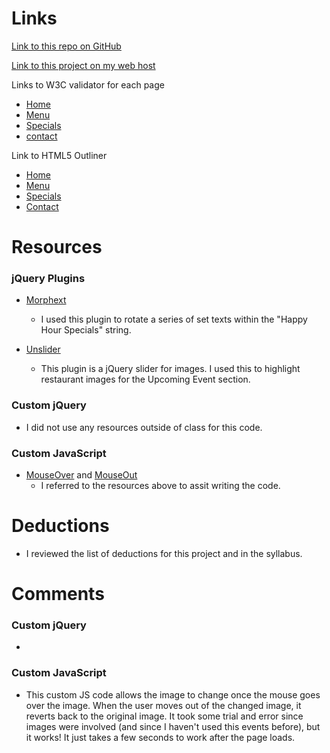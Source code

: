 

# Links

[Link to this repo on GitHub](https://github.com/acheng742/project_final3_cheng_amanda.git)

[Link to this project on my web host](http://acheeeeng.com/project_final3_cheng_amanda/)

Links to W3C validator for each page

- [Home](https://validator.w3.org/nu/?doc=http%3A%2F%2Facheeeeng.com%2Fproject_final3_cheng_amanda%2Findex.html)
- [Menu](https://validator.w3.org/nu/?doc=http%3A%2F%2Facheeeeng.com%2Fproject_final3_cheng_amanda%2Fmenu.html)
- [Specials](https://validator.w3.org/nu/?doc=http%3A%2F%2Facheeeeng.com%2Fproject_final3_cheng_amanda%2Fspecials.html)
- [contact](https://validator.w3.org/nu/?doc=http%3A%2F%2Facheeeeng.com%2Fproject_final3_cheng_amanda%2Fcontact.html)


Link to HTML5 Outliner

- [Home](https://gsnedders.html5.org/outliner/process.py?url=http%3A%2F%2Facheeeeng.com%2Fproject_final3_cheng_amanda%2Findex.html)
- [Menu](https://gsnedders.html5.org/outliner/process.py?url=http%3A%2F%2Facheeeeng.com%2Fproject_final3_cheng_amanda%2Fmenu.html)
- [Specials](https://gsnedders.html5.org/outliner/process.py?url=http%3A%2F%2Facheeeeng.com%2Fproject_final3_cheng_amanda%2Fspecials.html)
- [Contact](https://gsnedders.html5.org/outliner/process.py?url=http%3A%2F%2Facheeeeng.com%2Fproject_final3_cheng_amanda%2Fcontact.html)

# Resources

### jQuery Plugins

- [Morphext](http://morphext.fyianlai.com/)
	- I used this plugin to rotate a series of set texts within the "Happy Hour Specials" string. 

- [Unslider](http://unslider.com/)
	- This plugin is a jQuery slider for images. I used this to highlight restaurant images for the Upcoming Event section.

### Custom jQuery

- I did not use any resources outside of class for this code. 

### Custom JavaScript

- [MouseOver](https://www.sitepoint.com/web-foundations/onmouseover-html-element/) and [MouseOut](https://developer.mozilla.org/en-US/docs/Web/Events/mouseout)
	- I referred to the resources above to assit writing the code. 


# Deductions
- I reviewed the list of deductions for this project and in the syllabus.

# Comments

### Custom jQuery

- 

### Custom JavaScript

- This custom JS code allows the image to change once the mouse goes over the image. When the user moves out of the changed image, it reverts back to the original image. It took some trial and error since images were involved (and since I haven't used this events before), but it works! It just takes a few seconds to work after the page loads.